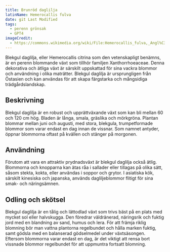 ```yaml
---
title: Brunröd daglilja
latinName: Hemerocallis fulva
date: git Last Modified
tags:
  - perenn grönsak
  - GPT4
imageCredit:
  - https://commons.wikimedia.org/wiki/File:Hemerocallis_fulva,_Angl%C3%A8s.jpg
---
```


Blekgul daglilja, eller Hemerocallis citrina som den vetenskapligt benämns, är en perenn blommande växt som tillhör familjen Xanthorrhoeaceae. Denna dekorativa och ätliga växt är särskilt uppskattad för sina vackra blommor och användning i olika maträtter. Blekgul daglilja är ursprungligen från Östasien och kan användas för att skapa färgstarka och mångsidiga trädgårdslandskap.

## Beskrivning

Blekgul daglilja är en robust och upprättväxande växt som kan bli mellan 60 och 120 cm hög. Bladen är långa, smala, gräslika och mörkgröna. Plantan blommar mellan juni och augusti, med stora, blekgula, trumpetformade blommor som varar endast en dag innan de vissnar. Som namnet antyder, öppnar blommorna oftast på kvällen och stänger på morgonen.

## Användning

Förutom att vara en attraktiv prydnadsväxt är blekgul daglilja också ätlig. Blommorna och knopparna kan ätas råa i sallader eller tillagas på olika sätt, såsom stekta, kokta, eller användas i soppor och grytor. I asiatiska kök, särskilt kinesiska och japanska, används dagliljeblommor flitigt för sina smak- och näringsämnen.

## Odling och skötsel

Blekgul daglilja är en tålig och lättodlad växt som trivs bäst på en plats med mycket sol eller halvskugga. Den föredrar väldränerad, näringsrik och fuktig jord med en blandning av sand, humus och lera. För att främja riklig blomning bör man vattna plantorna regelbundet och hålla marken fuktig, samt gödsla med en balanserad gödselmedel under växtsäsongen. Eftersom blommorna varar endast en dag, är det viktigt att rensa bort vissnade blommor regelbundet för att uppmuntra fortsatt blomning.
